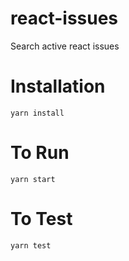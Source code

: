 # react-issues
Search active react issues

# Installation
```
yarn install
```

# To Run
```
yarn start
```

# To Test
```
yarn test
```
